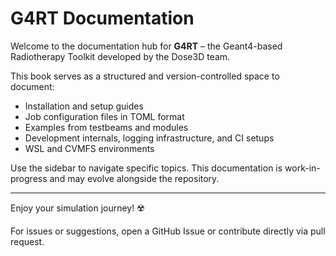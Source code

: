 # G4RT Documentation

Welcome to the documentation hub for **G4RT** – the Geant4-based Radiotherapy Toolkit developed by the Dose3D team.

This book serves as a structured and version-controlled space to document:

* Installation and setup guides
* Job configuration files in TOML format
* Examples from testbeams and modules
* Development internals, logging infrastructure, and CI setups
* WSL and CVMFS environments

Use the sidebar to navigate specific topics. This documentation is work-in-progress and may evolve alongside the repository.

---

Enjoy your simulation journey! ☢️

For issues or suggestions, open a GitHub Issue or contribute directly via pull request.
